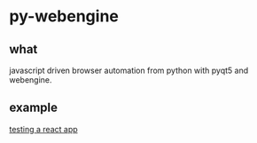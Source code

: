 # py-webengine

## what

javascript driven browser automation from python with pyqt5 and webengine.

## example

[testing a react app](https://github.com/nathants/py-webengine/blob/master/example/)
